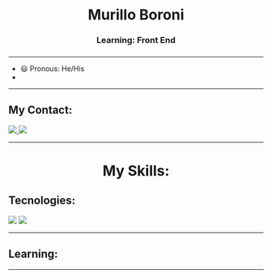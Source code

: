 <h1 align="center"> Murillo Boroni </h1>
<h3 align="center"> Learning: Front End </h3>
<h3> </h3>
<hr>
<ul>
<li> 😃 Pronous: He/His </li>
<li>  </li>
</ul>
<hr>
<h2> My Contact: </h2>
<a href=" "><img src="https://img.shields.io/badge/Gmail-D14836?style=for-the-badge&logo=gmail&logoColor=white" target="_blank"> </a>
<a href="https://twitter.com/MurilloBoroni"><img src="https://img.shields.io/badge/Twitter-1DA1F2?style=for-the-badge&logo=twitter&logoColor=white" target="_blank"> </a>
<hr>
<h1 align="center"> My Skills: </h1>
<h2> Tecnologies: </h2>
<img src="https://img.shields.io/badge/C-00599C?style=for-the-badge&logo=c&logoColor=white">
<img src="https://img.shields.io/badge/C%2B%2B-00599C?style=for-the-badge&logo=c%2B%2B&logoColor=white">
<hr>
<h2> Learning: </h2>
<hr>

<!--
**MurilloBoroni/MurilloBoroni** is a ✨ _special_ ✨ repository because its `README.md` (this file) appears on your GitHub profile.

Here are some ideas to get you started:

- 🔭 I’m currently working on ...
- 🌱 I’m currently learning ...
- 👯 I’m looking to collaborate on ...
- 🤔 I’m looking for help with ...
- 💬 Ask me about ...
- 📫 How to reach me: ...
- 😄 Pronouns: ...
- ⚡ Fun fact: ...
-->
